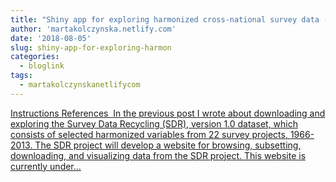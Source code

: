 ```yaml
---
title: "Shiny app for exploring harmonized cross-national survey data (SDR v.1.0)"
author: 'martakolczynska.netlify.com'
date: '2018-08-05'
slug: shiny-app-for-exploring-harmon
categories:
  - bloglink
tags:
  - martakolczynskanetlifycom
---
```


[Instructions References  In the previous post I wrote about downloading and exploring the Survey Data Recycling (SDR), version 1.0 dataset, which consists of selected harmonized variables from 22 survey projects, 1966-2013. The SDR project will develop a website for browsing, subsetting, downloading, and visualizing data from the SDR project. This website is currently under...<click to read more>](https://martakolczynska.com/post/sdr-exploration-shiny/)

